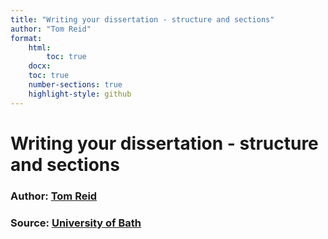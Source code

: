 ```yaml
---
title: "Writing your dissertation - structure and sections"
author: "Tom Reid"
format:
    html:
        toc: true
    docx:
    toc: true
    number-sections: true
    highlight-style: github
---
```


# Writing your dissertation - structure and sections
### Author: [Tom Reid](https://blogs.bath.ac.uk/academic-and-employability-skills/author/mlstgr/)
### Source: [University of Bath](https://blogs.bath.ac.uk/academic-and-employability-skills/2020/07/07/writing-your-dissertations-structure-and-sections/)

